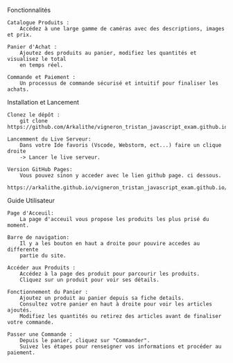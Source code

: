 Fonctionnalités

    Catalogue Produits :
        Accédez à une large gamme de caméras avec des descriptions, images et prix.
    
    Panier d'Achat : 
        Ajoutez des produits au panier, modifiez les quantités et visualisez le total
        en temps réel.
   
    Commande et Paiement :
        Un processus de commande sécurisé et intuitif pour finaliser les achats.


Installation et Lancement

    Clonez le dépôt :
        git clone https://github.com/Arkalithe/vigneron_tristan_javascript_exam.github.io

    Lancemment du Live Serveur:
        Dans votre Ide favoris (Vscode, Webstorm, ect...) faire un clique droite
        -> Lancer le live serveur.

    Version GitHub Pages:
        Vous pouvez sinon y acceder avec le lien github page. ci dessous.
        https://arkalithe.github.io/vigneron_tristan_javascript_exam.github.io/

Guide Utilisateur
    
    Page d'Acceuil: 
        La page d'acceuil vous propose les produits les plus prisé du moment.

    Barre de navigation:
        Il y a les bouton en haut a droite pour pouvire accedes au differente 
        partie du site.
        
    Accéder aux Produits :
        Accédez à la page des produit pour parcourir les produits.
        Cliquez sur un produit pour voir ses détails.

    Fonctionnement du Panier :
        Ajoutez un produit au panier depuis sa fiche details.
        Consultez votre panier en haut à droite pour voir les articles ajoutés.
        Modifiez les quantités ou retirez des articles avant de finaliser votre commande.

    Passer une Commande :
        Depuis le panier, cliquez sur "Commander".
        Suivez les étapes pour renseigner vos informations et procéder au paiement.
